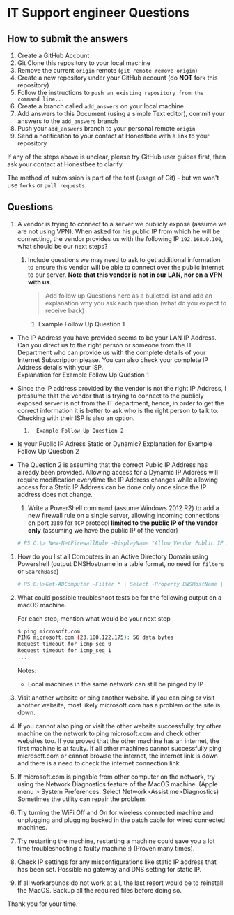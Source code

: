# IT Support engineer Questions


## How to submit the answers

1. Create a GitHub Account
1. Git Clone this repository to your local machine
1. Remove the current `origin` remote (`git remote remove origin`)
1. Create a new repository under your GitHub account (do **NOT** fork this repository)
1. Follow the instructions to `push an existing repository from the command line...`
1. Create a branch called `add_answers` on your local machine
1. Add answers to this Document (using a simple Text editor), commit your answers to the `add_answers` branch
1. Push your `add_answers` branch to your personal remote `origin`
1. Send a notification to your contact at Honestbee with a link to your repository

If any of the steps above is unclear, please try GitHub user guides first, then ask your contact at Honestbee to clarify. 

The method of submission is part of the test (usage of Git) - but we won't use `forks` or `pull requests`. 

## Questions

1.  A vendor is trying to connect to a server we publicly expose (assume we are not using VPN). When asked for his public IP from which he will be connecting, the vendor provides us with the following IP `192.168.0.100`, what should be our next steps? 

    1.  Include questions we may need to ask to get additional information to ensure this vendor will be able to connect over the public internet to our server. __Note that this vendor is not in our LAN, nor on a VPN with us__.

        > Add follow up Questions here as a bulleted list and add an explanation why you ask each question (what do you expect to receive back)

        1.  Example Follow Up Question 1

 - The IP Address you have provided seems to be your LAN IP Address. Can you direct us to the right person or someone from the IT Department who can  provide us with the complete details of your Internet Subscription please. You can also check your complete IP Address details with your ISP.  
            Explanation for Example Follow Up Question 1
        
- Since the IP address provided by the vendor is not the right IP Address, I pressume that the vendor that is trying to connect to the publicly exposed  server is not from the IT department, hence, in order to get the correct information it is better to ask who is the right person to talk to. Checking  with their ISP is also an option.

        1.  Example Follow Up Question 2
        
- Is your Public IP Adress Static or Dynamic? 
Explanation for Example Follow Up Question 2
- The Question 2 is assuming that the correct Public IP Address has already been provided. Allowing access for a Dynamic IP Address will require  modification everytime the IP Address changes while allowing access for a Static IP Address can be done only once since the IP address does not  change.


    1.  Write a PowerShell command (assume Windows 2012 R2) to add a new firewall rule on a single server, allowing incoming connections on port `3389` for `TCP` protocol __limited to the public IP of the vendor only__ (assuming we have the public IP of the vendor)

    ```powershell
    # PS C:\> New-NetFirewallRule -DisplayName "Allow Vendor Public IP Address on TCP  Port 3389" -Direction Inbound -Action Allow -RemoteAddress 192.30.255.113 -Protocol TCP -LocalPort 3389 
    ```

1.  How do you list all Computers in an Active Directory Domain using Powershell (output DNSHostname in a table format, no need for `filters` or `SearchBase`)

    ```powershell
    # PS C:\>Get-ADComputer -Filter * | Select -Property DNSHostName | Export-CSV "C:\AllComputer.csv"
    ```

1.  What could possible troubleshoot tests be for the following output on a macOS machine. 
    
    For each step, mention what would be your next step

    ```bash
    $ ping microsoft.com
    PING microsoft.com (23.100.122.175): 56 data bytes
    Request timeout for icmp_seq 0
    Request timeout for icmp_seq 1
    ...
    ```

    Notes:

    -   Local machines in the same network can still be pinged by IP


1.  Visit another website or ping another website. if you can ping or visit another website, most likely microsoft.com has a problem or the site is down.
1.  If you cannot also ping or visit the other website successfully, try other machine on the network to ping microsoft.com and check other websites too. If you proved that the other machine has an internet, the first machine is at faulty. If all other machines cannot successfully ping microsoft.com or cannot browse the internet, the internet link is down and there is a need to check the internet connection link.

1.  If microsoft.com is pingable from other computer on the network, try using the Network Diagnostics  feature of the MacOS machine. (Apple menu > System Preferences. Select Network>Assist me>Diagnostics) Sometimes the utility can repair the problem.

1.  Try turning the WiFi Off and On for wireless connected machine and unplugging and plugging backed in the patch cable for wired connected machines.

1.  Try restarting the machine, restarting a machine could save you a lot time troubleshooting a faulty machine :) (Proven many times).

1.  Check IP settings for any misconfigurations like static IP address that has been set. Possible no gateway and DNS setting for static IP.

1.  If all workarounds do not work at all, the last resort would be to reinstall the MacOS. Backup all the required files before doing so.


Thank you for your time.
